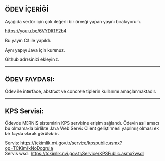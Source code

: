 ÖDEV İÇERİĞİ
------------

Aşağıda sektör için çok değerli bir örneği yapan yayını bırakıyorum.

<a href="https://youtu.be/6VYDltTF2b4">https://youtu.be/6VYDltTF2b4</a>

Bu yayın C# ile yapıldı.

Aynı yapıyı Java için kurunuz.

Github adresinizi ekleyiniz.

-------------

ÖDEV FAYDASI:
-------------
Ödev ile interface, abstract ve concrete tiplerin kullanımı amaçlanmaktadır.

------------
KPS Servisi:
------------
Ödevde MERNIS sisteminin KPS servisine erişim sağlandı. Ödevin asıl amacı bu olmamakla birlikte
Java Web Servis Client geliştirmesi yapılmış olması ek bir fayda olarak görülebilir.

Servis: <a href="https://tckimlik.nvi.gov.tr/service/kpspublic.asmx?op=TCKimlikNoDogrula">https://tckimlik.nvi.gov.tr/service/kpspublic.asmx?op=TCKimlikNoDogrula</a>
<br>
Servis wsdl: <a href="https://tckimlik.nvi.gov.tr/Service/KPSPublic.asmx?wsdl">https://tckimlik.nvi.gov.tr/Service/KPSPublic.asmx?wsdl</a>